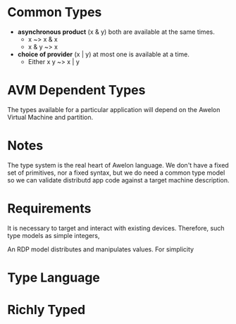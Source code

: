 
Common Types
============

* **asynchronous product** (x & y) both are available at the same times.
    * x ~> x & x
    * x & y ~> x
* **choice of provider** (x | y) at most one is available at a time.
    * Either x y ~> x | y



AVM Dependent Types
===================

The types available for a particular application will depend on the Awelon Virtual Machine and partition. 


Notes
=====

The type system is the real heart of Awelon language. We don't have a fixed set of primitives, nor a fixed syntax, but we do need a common type model so we can validate distributd app code against a target machine description.

Requirements
============

It is necessary to target and interact with existing devices. Therefore, such type models as simple integers, 

An RDP model distributes and manipulates values. For simplicity


Type Language
=============




Richly Typed
============
